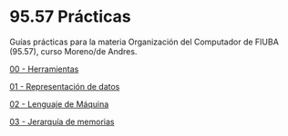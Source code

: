 # 95.57 Prácticas

Guías prácticas para la materia Organización del Computador de FIUBA (95.57),
curso Moreno/de Andres.

[00 - Herramientas](00-herramientas/README.md)

[01 - Representación de datos](01-representacion_de_datos/README.md)

[02 - Lenguaje de Máquina](02-lenguaje_de_maquina/README.md)

[03 - Jerarquía de memorias](03-jerarquia_de_memorias/README.md)
